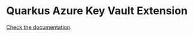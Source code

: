 # Quarkus Azure Key Vault Extension

[Check the documentation](https://quarkiverse.github.io/quarkiverse-docs/quarkus-azure-services/dev/quarkus-azure-keyvault.html).
